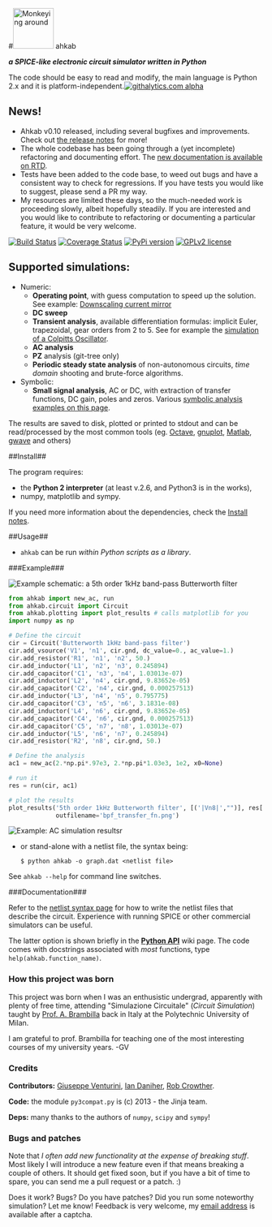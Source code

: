 #<img src="http://raw.github.com/wiki/ahkab/ahkab/images/logo_small.png" alt="Monkeying around" style="width: 80px;"/> ahkab

***a SPICE-like electronic circuit simulator written in Python***

The code should be easy to read and modify, the main language is Python 2.x and it is platform-independent.[![githalytics.com alpha](https://cruel-carlota.pagodabox.com/3f4b146d6a15f66802f1906e5cf4f68c "githalytics.com")](http://githalytics.com/ahkab/ahkab)

## News! ##

 * Ahkab v0.10 released, including several bugfixes and improvements. Check out [the release notes](https://github.com/ahkab/ahkab/releases/tag/v0.10) for more!
 * The whole codebase has been going through a (yet incomplete) refactoring and documenting effort. The [new documentation is available on RTD](http://ahkab.readthedocs.org/en/latest/).
 * Tests have been added to the code base, to weed out bugs and have a consistent way to check for regressions. If you have tests you would like to suggest, please send a PR my way.
 *  My resources are limited these days, so the much-needed work is proceeding slowly, albeit hopefully steadily. If you are interested and you would like to contribute to refactoring or documenting a particular feature, it would be very welcome.

[![Build Status](https://travis-ci.org/ahkab/ahkab.png?branch=master)](https://travis-ci.org/ahkab/ahkab) [![Coverage Status](https://coveralls.io/repos/ahkab/ahkab/badge.png?branch=master)](https://coveralls.io/r/ahkab/ahkab?branch=master)
[![PyPi version](http://img.shields.io/badge/version-0.10-brightgreen.png)](https://pypi.python.org/pypi/ahkab/) [![GPLv2 license](http://img.shields.io/badge/license-GPL%20v2-brightgreen.png)](https://raw.githubusercontent.com/ahkab/ahkab/master/LICENSE)
<!--- [![PyPi downloads](https://pypip.in/download/ahkab/badge.png)](https://pypi.python.org/pypi/ahkab/) --->


## Supported simulations: ##
  * Numeric:
    * **Operating point**, with guess computation to speed up the solution. See example: [Downscaling current mirror](https://github.com/ahkab/ahkab/wiki/Example:-OP-simulation)
    * **DC sweep**
    * **Transient analysis**, available differentiation formulas: implicit Euler, trapezoidal, gear orders from 2 to 5. See for example the [simulation of a Colpitts Oscillator](https://github.com/ahkab/ahkab/wiki/Example:-Transient-simulation-1).
    * **AC analysis**
    * **PZ** analysis (git-tree only)
    * **Periodic steady state analysis** of non-autonomous circuits, _time_ _domain_ shooting and brute-force algorithms.
  * Symbolic: 
    * **Small signal analysis**, AC or DC, with extraction of transfer functions, DC gain, poles and zeros. Various [symbolic analysis examples on this page](https://github.com/ahkab/ahkab/wiki/Example:-Symbolic-simulation).

The results are saved to disk, plotted or printed to stdout and can be read/processed by the most common tools (eg. [Octave](http://www.gnu.org/software/octave/), [gnuplot](http://www.gnuplot.info/), [Matlab](http://www.mathworks.com/products/matlab/), [gwave](http://www.telltronics.org/software/gwave/) and others)

##Install##

The program requires:
* the **Python 2 interpreter** (at least v.2.6, and Python3 is in the works),
* numpy, matplotlib and sympy.

If you need more information about the dependencies, check the [Install notes](https://github.com/ahkab/ahkab/wiki/Install:-Notes).

##Usage##

 * `ahkab` can be run _within Python scripts as a library_. 

###Example###
 
<img src="https://rawgithub.com/ahkab/ahkab/master/doc/images/readme_example/pbf.svg" alt="Example schematic: a 5th order 1kHz band-pass Butterworth filter"/>

```python
from ahkab import new_ac, run
from ahkab.circuit import Circuit
from ahkab.plotting import plot_results # calls matplotlib for you
import numpy as np

# Define the circuit
cir = Circuit('Butterworth 1kHz band-pass filter')
cir.add_vsource('V1', 'n1', cir.gnd, dc_value=0., ac_value=1.)
cir.add_resistor('R1', 'n1', 'n2', 50.)
cir.add_inductor('L1', 'n2', 'n3', 0.245894)
cir.add_capacitor('C1', 'n3', 'n4', 1.03013e-07)
cir.add_inductor('L2', 'n4', cir.gnd, 9.83652e-05)
cir.add_capacitor('C2', 'n4', cir.gnd, 0.000257513)
cir.add_inductor('L3', 'n4', 'n5', 0.795775)
cir.add_capacitor('C3', 'n5', 'n6', 3.1831e-08)
cir.add_inductor('L4', 'n6', cir.gnd, 9.83652e-05)
cir.add_capacitor('C4', 'n6', cir.gnd, 0.000257513)
cir.add_capacitor('C5', 'n7', 'n8', 1.03013e-07)
cir.add_inductor('L5', 'n6', 'n7', 0.245894)
cir.add_resistor('R2', 'n8', cir.gnd, 50.)

# Define the analysis
ac1 = new_ac(2.*np.pi*.97e3, 2.*np.pi*1.03e3, 1e2, x0=None)

# run it
res = run(cir, ac1)

# plot the results
plot_results('5th order 1kHz Butterworth filter', [('|Vn8|',"")], res['ac'],
             outfilename='bpf_transfer_fn.png')
```

<img src="https://rawgithub.com/ahkab/ahkab/master/doc/images/readme_example/bpf_results.svg" alt="Example: AC simulation resultsr"/>

 * or stand-alone with a netlist file, the syntax being:

    `$ python ahkab -o graph.dat <netlist file>`

See `ahkab --help` for command line switches.

###Documentation###

Refer to the [netlist syntax page](https://github.com/ahkab/ahkab/wiki/Help:-Netlist-Syntax) for how to write the netlist files that describe the circuit. Experience with running SPICE or other commercial simulators can be useful.

The latter option is shown briefly in the **[Python API](https://github.com/ahkab/ahkab/wiki/Example:-Python-API)** wiki page. The code comes with docstrings associated with _most_ functions, type `help(ahkab.function_name)`.

### How this project was born ###

This project was born when I was an enthusistic undergrad, apparently with plenty of free time, attending "Simulazione Circuitale" (*Circuit Simulation*) taught by [Prof. A. Brambilla](http://brambilla.dei.polimi.it/) back in Italy at the Polytechnic University of Milan.

I am grateful to prof. Brambilla for teaching one of the most interesting courses of my university years. -GV

### Credits ###
**Contributors:** [Giuseppe Venturini](https://github.com/ggventurini), [Ian Daniher](https://github.com/itdaniher), [Rob Crowther](https://github.com/weilawei).

**Code:** the module `py3compat.py` is (c) 2013 - the Jinja team.

**Deps:** many thanks to the authors of `numpy`, `scipy` and `sympy`!

### Bugs and patches ###

Note that _I often add new functionality at the expense of breaking stuff_. Most likely I will introduce a new feature even if that means breaking a couple of others. It should get fixed soon, but if you have a bit of time to spare, you can send me a pull request or a patch. :)

Does it work? Bugs? Do you have patches? Did you run some noteworthy simulation? Let me know! Feedback is very welcome, my [email address](http://tinymailto.com/5310) is available after a captcha.
